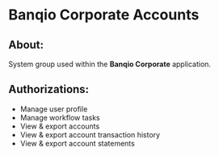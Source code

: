 # Banqio Corporate Accounts

## About:

System group used within the **Banqio Corporate** application.

## Authorizations:

- Manage user profile
- Manage workflow tasks
- View & export accounts
- View & export account transaction history
- View & export account statements